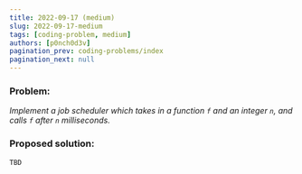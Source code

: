 ```yaml
---
title: 2022-09-17 (medium)
slug: 2022-09-17-medium
tags: [coding-problem, medium]
authors: [p0nch0d3v]
pagination_prev: coding-problems/index
pagination_next: null
---
```

### Problem:
*Implement a job scheduler which takes in a function `f` and an integer `n`, and calls `f` after `n` milliseconds.*

### Proposed solution:
```TBD```
